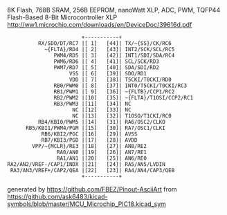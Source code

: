 8K Flash, 768B SRAM, 256B EEPROM, nanoWatt XLP, ADC, PWM, TQFP44
Flash-Based 8-Bit Microcontroller XLP
http://ww1.microchip.com/downloads/en/DeviceDoc/39616d.pdf


	                        +-----------+
	          RX/SDO/DT/RC7 |[ 1]   [44]| TX/~{SS}/CK/RC6
	            ~{FLTA}/RD4 |[ 2]   [43]| INT2/SCK/SCL/RC5
	               PWM4/RD5 |[ 3]   [42]| INT1/SDI/SDA/RC4
	               PWM6/RD6 |[ 4]   [41]| SCL/SCK/RD3
	               PWM7/RD7 |[ 5]   [40]| SDA/SDI/RD2
	                    VSS |[ 6]   [39]| SDO/RD1
	                    VDD |[ 7]   [38]| T5CKI/T0CKI/RD0
	               RB0/PWM0 |[ 8]   [37]| INT0/T5CKI/T0CKI/RC3
	               RB1/PWM1 |[ 9]   [36]| ~{FLTB}/CCP1/RC2
	               RB2/PWM2 |[10]   [35]| ~{FLTA}/T1OSI/CCP2/RC1
	               RB3/PWM3 |[11]   [34]| NC
	                     NC |[12]   [33]| NC
	                     NC |[13]   [32]| T1OSO/T1CKI/RC0
	          RB4/KBI0/PWM5 |[14]   [31]| RA6/OSC2/CLKO
	      RB5/KBI1/PWM4/PGM |[15]   [30]| RA7/OSC1/CLKI
	           RB6/KBI2/PGC |[16]   [29]| AVSS
	           RB7/KBI3/PGD |[17]   [28]| AVDD
	        VPP/~{MCLR}/RE3 |[18]   [27]| AN8/RE2
	                RA0/AN0 |[19]   [26]| AN7/RE1
	                RA1/AN1 |[20]   [25]| AN6/RE0
	RA2/AN2/VREF-/CAP1/INDX |[21]   [24]| RA5/AN5/LVDIN
	 RA3/AN3/VREF+/CAP2/QEA |[22]   [23]| RA4/AN4/CAP3/QEB
	                        +-----------+


generated by https://github.com/FBEZ/Pinout-AsciiArt from https://github.com/ask6483/kicad-symbols/blob/master/MCU_Microchip_PIC18.kicad_sym